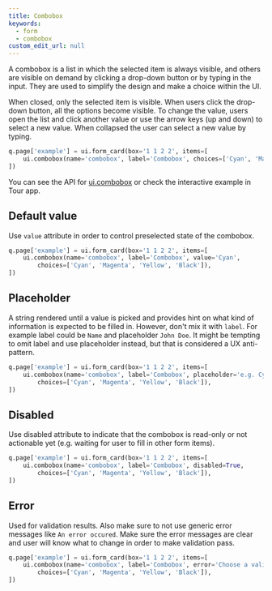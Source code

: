 ```yaml
---
title: Combobox 
keywords:
  - form
  - combobox
custom_edit_url: null
---
```


 A combobox is a list in which the selected item is always visible, and others are visible on
 demand by clicking a drop-down button or by typing in the input. They are used to simplify the
 design and make a choice within the UI.

 When closed, only the selected item is visible. When users click the drop-down button, all the
 options become visible. To change the value, users open the list and click another value or use
 the arrow keys (up and down) to select a new value. When collapsed the user can select a new
 value by typing.

```py
q.page['example'] = ui.form_card(box='1 1 2 2', items=[
    ui.combobox(name='combobox', label='Combobox', choices=['Cyan', 'Magenta', 'Yellow', 'Black']),
])
```

You can see the API for [ui.combobox](/docs/api/ui#combobox) or check the interactive example in Tour app.

## Default value

Use `value` attribute in order to control preselected state of the combobox.

```py
q.page['example'] = ui.form_card(box='1 1 2 2', items=[
    ui.combobox(name='combobox', label='Combobox', value='Cyan',
        choices=['Cyan', 'Magenta', 'Yellow', 'Black']),
])
```

## Placeholder

A string rendered until a value is picked and provides hint on what kind of information is expected
to be filled in. However, don't mix it with `label`. For example label could be `Name` and
placeholder `John Doe`. It might be tempting to omit label and use placeholder instead, but that
is considered a UX anti-pattern.

```py
q.page['example'] = ui.form_card(box='1 1 2 2', items=[
    ui.combobox(name='combobox', label='Combobox', placeholder='e.g. Cyan',
        choices=['Cyan', 'Magenta', 'Yellow', 'Black']),
])
```

## Disabled

Use disabled attribute to indicate that the combobox is read-only or not actionable yet (e.g.
waiting for user to fill in other form items).

```py
q.page['example'] = ui.form_card(box='1 1 2 2', items=[
    ui.combobox(name='combobox', label='Combobox', disabled=True,
        choices=['Cyan', 'Magenta', 'Yellow', 'Black']),
])
```

## Error

Used for validation results. Also make sure to not use generic error messages like `An error occured`.
Make sure the error messages are clear and user will know what to change in order to make validation
pass.

```py
q.page['example'] = ui.form_card(box='1 1 2 2', items=[
    ui.combobox(name='combobox', label='Combobox', error='Choose a valid color',
        choices=['Cyan', 'Magenta', 'Yellow', 'Black']),
])
```

